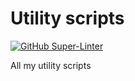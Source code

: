 # Utility scripts
[![GitHub Super-Linter](https://github.com/algono/Utility-Scripts/workflows/Lint%20Code%20Base/badge.svg)](https://github.com/marketplace/actions/super-linter)

All my utility scripts

